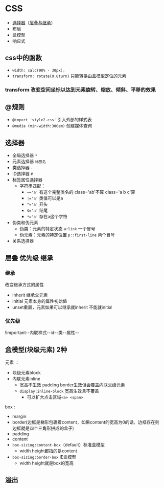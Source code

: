 # CSS
- [选择器](#选择器)（[层叠与继承](#层叠-优先级-继承)）
- 布局
- 盒模型
- 响应式
## css中的函数
- `width: calc(90% - 30px);`
- `transform: rotate(0.8turn)` 只能转换由盒模型定位的元素  
### transform 改变空间坐标以达到元素旋转、缩放、倾斜、平移的效果
## @规则
- `@import 'style2.css'` 引入外部的样式表
- `@media (min-width:300em)` 创建媒体查询
## 选择器
- 全局选择器 `*`
- 元素选择器 `标签名`
- 类选择器 `.`
- ID选择器 `#`
- 标签属性选择器
  - 字符串匹配： 
    - `~='a'` 有这个完整类名的 class='ab'不算 class='a b c'算
    - `|='a'` 类值可以是a
    - `^='a'` 开头
    - `$='a'` 结尾
    - `*='a'` 存在a这个字符
- 伪类和伪元素
  - 伪类：元素的特定状态 `a:link` 一个冒号
  - 伪元素：元素的特定位置 `p::first-line` 两个冒号  
- 关系选择器
## 层叠 优先级 继承
### 继承
改变继承方式的属性
- inherit 继承父元素
- initial 元素本身的属性初始值
- unset重置，元素如果可以继承就inherit 不能就initial
### 优先级
!important--内联样式--id--类--属性--
## 盒模型(块级元素) 2种
元素 ：  
- 块级元素block  
- 内联元素inline
  - 宽高不生效 padding border生效但会覆盖内联父级元素
  - `display:inline-block` 宽高生效且不覆盖 
    - 可以扩大点击区域`<a> <span>`  

box :  
- margin  
- border(边框是梯形包裹着content，如果content的宽高为0的话，边框存在则边框就是四个三角形拼成的盒子)  
- padding  
- content
- `box-sizing:content-box`（default）标准盒模型
  - width height都指的是content
- `box-sizing:border-box` IE盒模型
  - width height就是box的宽高 
## 溢出

